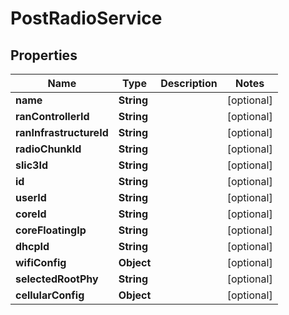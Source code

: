 
# PostRadioService

## Properties
Name | Type | Description | Notes
------------ | ------------- | ------------- | -------------
**name** | **String** |  |  [optional]
**ranControllerId** | **String** |  |  [optional]
**ranInfrastructureId** | **String** |  |  [optional]
**radioChunkId** | **String** |  |  [optional]
**slic3Id** | **String** |  |  [optional]
**id** | **String** |  |  [optional]
**userId** | **String** |  |  [optional]
**coreId** | **String** |  |  [optional]
**coreFloatingIp** | **String** |  |  [optional]
**dhcpId** | **String** |  |  [optional]
**wifiConfig** | **Object** |  |  [optional]
**selectedRootPhy** | **String** |  |  [optional]
**cellularConfig** | **Object** |  |  [optional]




